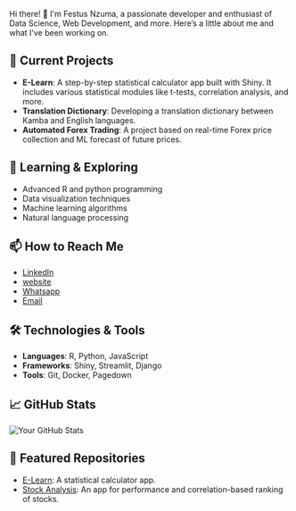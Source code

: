 Hi there! 👋 I'm Festus Nzuma, a passionate developer and enthusiast of Data Science, Web Development, and more. Here’s a little about me and what I’ve been working on.

## 🔭 Current Projects
- **E-Learn**: A step-by-step statistical calculator app built with Shiny. It includes various statistical modules like t-tests, correlation analysis, and more.
- **Translation Dictionary**: Developing a translation dictionary between Kamba and English languages.
- **Automated Forex Trading**: A project based on real-time Forex price collection and ML forecast of future prices.

## 🌱 Learning & Exploring
- Advanced R and python programming
- Data visualization techniques
- Machine learning algorithms
- Natural language processing

## 📫 How to Reach Me
- [LinkedIn](https://www.linkedin.com/in/festus-nzuma-26580163)
- [website](https://statisticsguru1.github.io/portfolio/)
- [Whatsapp](+254706815783)
- [Email](mutindafestus27@gmail.com)

## 🛠️ Technologies & Tools
- **Languages**: R, Python, JavaScript
- **Frameworks**: Shiny, Streamlit, Django
- **Tools**: Git, Docker, Pagedown

## 📈 GitHub Stats
![Your GitHub Stats](https://github-readme-stats.vercel.app/api?username=statisticsguru1&show_icons=true)

## 🌟 Featured Repositories
- [E-Learn](https://github.com/statisticsguru1/E_learn): A statistical calculator app.
- [Stock Analysis](https://github.com/statisticsguru1/stock-correlapp): An app for performance and correlation-based ranking of stocks.
